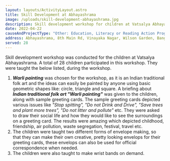 ```yaml
---
layout: layouts/ActivityLayout.astro
title: Skill Development at Abhayashrama
image: /uploads/skill-development-abhayashrama.jpg
description: Skill development workshop for children at Vatsalya Abhayashrama
date: 2022-04-22
causeAndProjectType: "Other: Education, Literacy or Reading Action Program"
address: Abhayashrama, 8th Main Rd, Vinayaka Nagar, Wilson Garden, Bangalore - 560027
served: 28
---
```

Skill development workshop was conducted for the children at Vatsalya Abhayashrama. A total of 28 children participated in this workshop. They were taught the below listed, during the workshop.

1. ***Warli painting*** was chosen for the workshop, as it is an Indian traditional folk art and the ideas can easily be painted by anyone using basic geometric shapes like: circle, triangle and square. A briefing about ***Indian traditional folk art "Warli painting"*** was given to the children, along with sample greeting cards. The sample greeting cards depicted various issues like *"Stop spitting", "Do not Drink and Drive", "Save trees and plant more trees", "Do not litter and pollute"* etc. They were asked to draw their social life and how they would like to see the surroundings on a greeting card. The results were amazing which depicted childhood, friendship, air pollution, waste segregation, festival, travel etc.
2. The children were taught two different forms of envelope making, so that they can make their own creative, pretty looking envelops for their greeting cards, these envelops can also be used for official correspondence when needed.
3. The children were also taught to make wrist bands on demand.